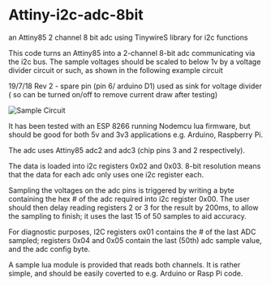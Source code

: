 # Attiny-i2c-adc-8bit

an Attiny85 2 channel 8 bit adc using TinywireS library for i2c functions

This code turns an Attiny85 into a 2-channel 8-bit adc communicating via the i2c bus. The sample voltages should be scaled to below 1v by a voltage divider circuit or such, 
as shown in the following example circuit 

19/7/18  Rev 2 - spare pin (pin 6/ arduino D1) used as sink for voltage divider 
( so can be turned on/off to remove current draw after testing)

 ![Sample Circuit](https://github.com/donquixote2u/blob/master/Attiny-i2c-adc-8bit/Attiny85-i2c-adc.jpg)

It has been tested with an ESP 8266 running Nodemcu lua firmware, but should be good for both 5v and 3v3 applications e.g. Arduino, Raspberry Pi.

The adc uses Attiny85 adc2 and adc3 (chip pins 3 and 2 respectively).

The data is loaded into i2c registers  0x02 and 0x03. 8-bit resolution means that the data for each adc only uses one i2c register
each.

Sampling the voltages on the adc pins is triggered by writing a byte containing the hex # of the adc required into i2c register  0x00.
The user should then delay reading registers 2 or 3 for the result by 200ms, to allow the sampling to finish; it uses the last 15 of 50 samples to aid accuracy.

For diagnostic purposes, I2C registers ox01 contains the # of the last ADC sampled; registers 0x04 and 0x05 contain the last (50th) adc sample value, and the adc config byte.

A sample lua module is provided that reads both channels. It is rather simple, and should be easily coverted to e.g. Arduino or Rasp Pi code.
